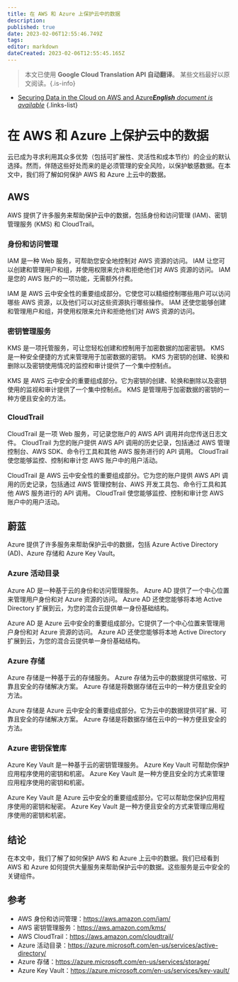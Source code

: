 ```yaml
---
title: 在 AWS 和 Azure 上保护云中的数据
description: 
published: true
date: 2023-02-06T12:55:46.749Z
tags: 
editor: markdown
dateCreated: 2023-02-06T12:55:45.165Z
---
```


> 本文已使用 **Google Cloud Translation API 自动翻译**。
某些文档最好以原文阅读。{.is-info}



- [Securing Data in the Cloud on AWS and Azure***English** document is available*](/en/Knowledge-base/Cloud/securing-data-in-the-cloud-on-aws-and-azure)
{.links-list}


# 在 AWS 和 Azure 上保护云中的数据

云已成为寻求利用其众多优势（包括可扩展性、灵活性和成本节约）的企业的默认选择。然而，伴随这些好处而来的是必须管理的安全风险，以保护敏感数据。在本文中，我们将了解如何保护 AWS 和 Azure 上云中的数据。

## AWS

AWS 提供了许多服务来帮助保护云中的数据，包括身份和访问管理 (IAM)、密钥管理服务 (KMS) 和 CloudTrail。

### 身份和访问管理

IAM 是一种 Web 服务，可帮助您安全地控制对 AWS 资源的访问。 IAM 让您可以创建和管理用户和组，并使用权限来允许和拒绝他们对 AWS 资源的访问。 IAM 是您的 AWS 账户的一项功能，无需额外付费。

IAM 是 AWS 云中安全性的重要组成部分。它使您可以精细控制哪些用户可以访问哪些 AWS 资源，以及他们可以对这些资源执行哪些操作。 IAM 还使您能够创建和管理用户和组，并使用权限来允许和拒绝他们对 AWS 资源的访问。

### 密钥管理服务

KMS 是一项托管服务，可让您轻松创建和控制用于加密数据的加密密钥。 KMS 是一种安全便捷的方式来管理用于加密数据的密钥。 KMS 为密钥的创建、轮换和删除以及密钥使用情况的监控和审计提供了一个集中控制点。

KMS 是 AWS 云中安全的重要组成部分。它为密钥的创建、轮换和删除以及密钥使用的监视和审计提供了一个集中控制点。 KMS 是管理用于加密数据的密钥的一种方便且安全的方法。

### CloudTrail

CloudTrail 是一项 Web 服务，可记录您账户的 AWS API 调用并向您传送日志文件。 CloudTrail 为您的账户提供 AWS API 调用的历史记录，包括通过 AWS 管理控制台、AWS SDK、命令行工具和其他 AWS 服务进行的 API 调用。 CloudTrail 使您能够监控、控制和审计您 AWS 账户中的用户活动。

CloudTrail 是 AWS 云中安全性的重要组成部分。它为您的账户提供 AWS API 调用的历史记录，包括通过 AWS 管理控制台、AWS 开发工具包、命令行工具和其他 AWS 服务进行的 API 调用。 CloudTrail 使您能够监控、控制和审计您 AWS 账户中的用户活动。

## 蔚蓝

Azure 提供了许多服务来帮助保护云中的数据，包括 Azure Active Directory (AD)、Azure 存储和 Azure Key Vault。

### Azure 活动目录

Azure AD 是一种基于云的身份和访问管理服务。 Azure AD 提供了一个中心位置来管理用户身份和对 Azure 资源的访问。 Azure AD 还使您能够将本地 Active Directory 扩展到云，为您的混合云提供单一身份基础结构。

Azure AD 是 Azure 云中安全的重要组成部分。它提供了一个中心位置来管理用户身份和对 Azure 资源的访问。 Azure AD 还使您能够将本地 Active Directory 扩展到云，为您的混合云提供单一身份基础结构。

### Azure 存储

Azure 存储是一种基于云的存储服务。 Azure 存储为云中的数据提供可缩放、可靠且安全的存储解决方案。 Azure 存储是将数据存储在云中的一种方便且安全的方法。

Azure 存储是 Azure 云中安全的重要组成部分。它为云中的数据提供可扩展、可靠且安全的存储解决方案。 Azure 存储是将数据存储在云中的一种方便且安全的方法。

### Azure 密钥保管库

Azure Key Vault 是一种基于云的密钥管理服务。 Azure Key Vault 可帮助你保护应用程序使用的密钥和机密。 Azure Key Vault 是一种方便且安全的方式来管理应用程序使用的密钥和机密。

Azure Key Vault 是 Azure 云中安全的重要组成部分。它可以帮助您保护应用程序使用的密钥和秘密。 Azure Key Vault 是一种方便且安全的方式来管理应用程序使用的密钥和机密。

## 结论

在本文中，我们了解了如何保护 AWS 和 Azure 上云中的数据。我们已经看到 AWS 和 Azure 如何提供大量服务来帮助保护云中的数据。这些服务是云中安全的关键组件。

## 参考

- AWS 身份和访问管理：https://aws.amazon.com/iam/
- AWS 密钥管理服务：https://aws.amazon.com/kms/
- AWS CloudTrail：https://aws.amazon.com/cloudtrail/
- Azure 活动目录：https://azure.microsoft.com/en-us/services/active-directory/
- Azure 存储：https://azure.microsoft.com/en-us/services/storage/
- Azure Key Vault：https://azure.microsoft.com/en-us/services/key-vault/